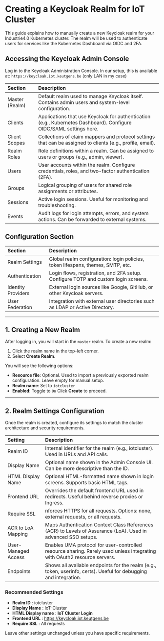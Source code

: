 # Creating a Keycloak Realm for IoT Cluster
This guide explains how to manually create a new Keycloak realm for your Industrie4.0 Kubernetes cluster. The realm will be used to authenticate users for services like the Kubernetes Dashboard via OIDC and 2FA.

## Accessing the Keycloak Admin Console
Log in to the Keycloak Administration Console. In our setup, this is available at: `https://keycloak.iot.keutgens.be` (only LAN in my case)

| Section         | Description              | 
| :---            | :---                     |
| Master (Realm)  | Default realm used to manage Keycloak itself. Contains admin users and system-level configuration. |
| Clients         | Applications that use Keycloak for authentication (e.g., Kubernetes Dashboard). Configure OIDC/SAML settings here. |
| Client Scopes   | Collections of claim mappers and protocol settings that can be assigned to clients (e.g., profile, email). |
| Realm Roles     | Role definitions within a realm. Can be assigned to users or groups (e.g., admin, viewer). |
| Users           | User accounts within the realm. Configure credentials, roles, and two-factor authentication (2FA). |
| Groups          | Logical grouping of users for shared role assignments or attributes. |
| Sessions        | Active login sessions. Useful for monitoring and troubleshooting.  |
| Events          | Audit logs for login attempts, errors, and system actions. Can be forwarded to external systems. |

## Configuration Section
| Section             | Description              | 
| :---                | :---                     |
| Realm Settings      | Global realm configuration: login policies, token lifespans, themes, SMTP, etc. |
| Authentication      | Login flows, registration, and 2FA setup. Configure TOTP and custom login screens. |
| Identity Providers  | External login sources like Google, GitHub, or other Keycloak servers. |
| User Federation     | Integration with external user directories such as LDAP or Active Directory. | 

---

## 1. Creating a New Realm
After logging in, you will start in the `master` realm. To create a new realm:
1. Click the realm name in the top-left corner.
2. Select **Create Realm**.

You will see the following options:

- **Resource file**: Optional. Used to import a previously exported realm configuration. Leave empty for manual setup.
- **Realm name**: Set to `iotcluster`
- **Enabled**: Toggle to `On`
Click **Create** to proceed.

---

## 2. Realm Settings Configuration
Once the realm is created, configure its settings to match the cluster architecture and security requirements.

| Setting               | Description              | 
| :---                  | :---                     |
| Realm ID              | Internal identifier for the realm (e.g., iotcluster). Used in URLs and API calls. |
| Display Name          | Optional name shown in the Admin Console UI. Can be more descriptive than the ID. |
| HTML Display Name     | Optional HTML-formatted name shown in login screens. Supports basic HTML tags. |
| Frontend URL          | Overrides the default frontend URL used in redirects. Useful behind reverse proxies or Ingress. |
| Require SSL           | nforces HTTPS for all requests. Options: none, external requests, or all requests. |
| ACR to LoA Mapping    | Maps Authentication Context Class References (ACR) to Levels of Assurance (LoA). Used in advanced SSO setups. |
| User-Managed Access   | Enables UMA protocol for user-controlled resource sharing. Rarely used unless integrating with OAuth2 resource servers. | 
| Endpoints             | Shows all available endpoints for the realm (e.g., token, userinfo, certs). Useful for debugging and integration. |

### Recommended Settings
- **Realm ID** : iotcluster
- **Display Name** : IoT-Cluster
- **HTML Display name** : <strong>IoT Cluster Login</strong>
- **Frontend URL** : https://keycloak.iot.keutgens.be
- **Require SSL** : All requests

Leave other settings unchanged unless you have specific requirements.







